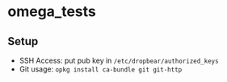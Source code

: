 # omega_tests

## Setup

- SSH Access: put pub key in `/etc/dropbear/authorized_keys`
- Git usage: `opkg install ca-bundle git git-http`
